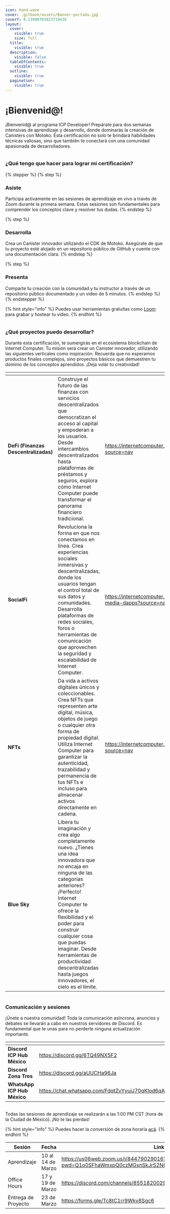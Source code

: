 ```yaml
---
icon: hand-wave
cover: .gitbook/assets/Banner-portada.jpg
coverY: 0.13998703823719438
layout:
  cover:
    visible: true
    size: full
  title:
    visible: true
  description:
    visible: false
  tableOfContents:
    visible: true
  outline:
    visible: true
  pagination:
    visible: true
---
```


# ¡Bienvenid@!

¡Bienvenid@ al programa ICP Developer! Prepárate para dos semanas intensivas de aprendizaje y desarrollo, donde dominarás la creación de Canisters con Motoko. Esta certificación no solo te brindará habilidades técnicas valiosas, sino que también te conectará con una comunidad apasionada de desarrolladores.

<figure><img src=".gitbook/assets/Separador.jpg" alt=""><figcaption></figcaption></figure>

### ¿Qué tengo que hacer para lograr mi certificación?

{% stepper %}
{% step %}
### Asiste

Participa activamente en las sesiones de aprendizaje en vivo a través de Zoom durante la primera semana. Estas sesiones son fundamentales para comprender los conceptos clave y resolver tus dudas.
{% endstep %}

{% step %}
### Desarrolla

Crea un Canister innovador utilizando el CDK de Motoko. Asegúrate de que tu proyecto esté alojado en un repositorio público de GitHub y cuente con una documentación clara.
{% endstep %}

{% step %}
### Presenta

Comparte tu creación con la comunidad y tu instructor a través de un repositorio público documentado y un video de 5 minutos.
{% endstep %}
{% endstepper %}

{% hint style="info" %}
Puedes usar herramientas gratuitas como [Loom](https://www.loom.com/) para grabar y hostear tu video.
{% endhint %}

<figure><img src=".gitbook/assets/Separador.jpg" alt=""><figcaption></figcaption></figure>

### ¿Qué proyectos puedo desarrollar?

Durante esta certificación, te sumergirás en el ecosistema blockchain de Internet Computer. Tu misión será crear un Canister innovador, utilizando las siguientes verticales como inspiración. Recuerda que no esperamos productos finales complejos, sino proyectos básicos que demuestren tu dominio de los conceptos aprendidos. ¡Deja volar tu creatividad!

<table data-card-size="large" data-view="cards"><thead><tr><th></th><th></th><th data-type="content-ref"></th><th data-hidden data-card-cover data-type="files"></th><th data-hidden></th><th data-hidden data-card-target data-type="content-ref"></th></tr></thead><tbody><tr><td><strong>DeFi (Finanzas Descentralizadas)</strong></td><td>Construye el futuro de las finanzas con servicios descentralizados que democratizan el acceso al capital y empoderan a los usuarios. Desde intercambios descentralizados hasta plataformas de préstamos y seguros, explora cómo Internet Computer puede transformar el panorama financiero tradicional.</td><td><a href="https://internetcomputer.org/defi?source=nav">https://internetcomputer.org/defi?source=nav</a></td><td><a href=".gitbook/assets/DeFi.jpg">DeFi.jpg</a></td><td></td><td></td></tr><tr><td><strong>SocialFi</strong></td><td>Revoluciona la forma en que nos conectamos en línea. Crea experiencias sociales inmersivas y descentralizadas, donde los usuarios tengan el control total de sus datos y comunidades. Desarrolla plataformas de redes sociales, foros o herramientas de comunicación que aprovechen la seguridad y escalabilidad de Internet Computer.</td><td><a href="https://internetcomputer.org/social-media-dapps?source=nav">https://internetcomputer.org/social-media-dapps?source=nav</a></td><td><a href=".gitbook/assets/SocialFi.jpg">SocialFi.jpg</a></td><td></td><td></td></tr><tr><td><strong>NFTs</strong></td><td>Da vida a activos digitales únicos y coleccionables. Crea NFTs que representen arte digital, música, objetos de juego o cualquier otra forma de propiedad digital. Utiliza Internet Computer para garantizar la autenticidad, trazabilidad y permanencia de tus NFTs e incluso para almacenar activos directamente en cadena.</td><td><a href="https://internetcomputer.org/nft?source=nav">https://internetcomputer.org/nft?source=nav</a></td><td><a href=".gitbook/assets/NFTs.jpg">NFTs.jpg</a></td><td></td><td></td></tr><tr><td><strong>Blue Sky</strong></td><td>Libera tu imaginación y crea algo completamente nuevo. ¿Tienes una idea innovadora que no encaja en ninguna de las categorías anteriores? ¡Perfecto! Internet Computer te ofrece la flexibilidad y el poder para construir cualquier cosa que puedas imaginar. Desde herramientas de productividad descentralizadas hasta juegos innovadores, el cielo es el límite.</td><td></td><td><a href=".gitbook/assets/Blue-Sky.jpg">Blue-Sky.jpg</a></td><td></td><td></td></tr></tbody></table>

<figure><img src=".gitbook/assets/Separador.jpg" alt=""><figcaption></figcaption></figure>

### Comunicación y sesiones

¡Únete a nuestra comunidad! Toda la comunicación asíncrona, anuncios y debates se llevarán a cabo en nuestros servidores de Discord. Es fundamental que te unas para no perderte ninguna actualización importante.

<table data-view="cards"><thead><tr><th></th><th data-type="content-ref"></th><th data-hidden data-card-cover data-type="files"></th></tr></thead><tbody><tr><td><strong>Discord ICP Hub México</strong></td><td><a href="https://discord.gg/6TQ49NX5F2">https://discord.gg/6TQ49NX5F2</a></td><td><a href=".gitbook/assets/Dis-ICP.jpg">Dis-ICP.jpg</a></td></tr><tr><td><strong>Discord Zona Tres</strong></td><td><a href="https://discord.gg/aUUCHa96Ja">https://discord.gg/aUUCHa96Ja</a></td><td><a href=".gitbook/assets/Dis-Z3.jpg">Dis-Z3.jpg</a></td></tr><tr><td><strong>WhatsApp ICP Hub México</strong></td><td><a href="https://chat.whatsapp.com/FdqtZvYyujJ70qKlod6qA0">https://chat.whatsapp.com/FdqtZvYyujJ70qKlod6qA0</a></td><td><a href=".gitbook/assets/WA.jpg">WA.jpg</a></td></tr></tbody></table>

<figure><img src=".gitbook/assets/Separador.jpg" alt=""><figcaption></figcaption></figure>

Todas las sesiones de aprendizaje se realizarán a las 1:00 PM CST (hora de la Ciudad de México). ¡No te las pierdas!

{% hint style="info" %}
Puedes hacer la conversión de zona horaria [acá](https://www.worldtimebuddy.com/?pl=1\&lid=3530597,3435910,3646738,3117735\&h=3530597\&hf=1).
{% endhint %}

<table><thead><tr><th>Sesión</th><th>Fecha</th><th data-type="content-ref">Link</th></tr></thead><tbody><tr><td>Aprendizaje</td><td>10 al 14 de Marzo</td><td><a href="https://us06web.zoom.us/j/84479029016?pwd=Q1o0SFhaWmxpQ0czMGxnSkJrS2NCUT09">https://us06web.zoom.us/j/84479029016?pwd=Q1o0SFhaWmxpQ0czMGxnSkJrS2NCUT09</a></td></tr><tr><td>Office Hours</td><td>17 y 19 de Marzo</td><td><a href="https://discord.com/channels/855182002981830656/1105937337634005135">https://discord.com/channels/855182002981830656/1105937337634005135</a></td></tr><tr><td>Entrega de Proyecto</td><td>23 de Marzo</td><td><a href="https://forms.gle/Tc8tC1rr9Wkv8Sgc6">https://forms.gle/Tc8tC1rr9Wkv8Sgc6</a></td></tr></tbody></table>

<figure><img src=".gitbook/assets/Separador2.jpg" alt=""><figcaption></figcaption></figure>
